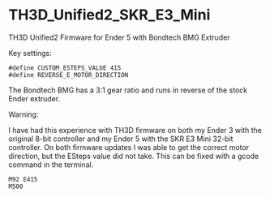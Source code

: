 # TH3D_Unified2_SKR_E3_Mini
TH3D Unified2 Firmware for Ender 5 with Bondtech BMG Extruder

Key settings:

```
#define CUSTOM_ESTEPS_VALUE 415
#define REVERSE_E_MOTOR_DIRECTION
```

The Bondtech BMG has a 3:1 gear ratio and runs in reverse of the stock Ender extruder. 

Warning:

I have had this experience with TH3D firmware on both my Ender 3 with the original 8-bit controller and my Ender 5 with the SKR E3 Mini 32-bit controller.
On both firmware updates I was able to get the correct motor direction, but the ESteps value did not take. This can be fixed with a gcode command in the terminal.

```
M92 E415
M500
```
